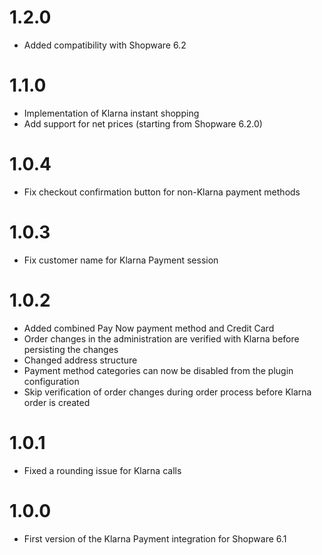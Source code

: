 # 1.2.0
- Added compatibility with Shopware 6.2

# 1.1.0
- Implementation of Klarna instant shopping
- Add support for net prices (starting from Shopware 6.2.0)

# 1.0.4
- Fix checkout confirmation button for non-Klarna payment methods

# 1.0.3
- Fix customer name for Klarna Payment session

# 1.0.2
- Added combined Pay Now payment method and Credit Card
- Order changes in the administration are verified with Klarna before persisting the changes
- Changed address structure
- Payment method categories can now be disabled from the plugin configuration
- Skip verification of order changes during order process before Klarna order is created

# 1.0.1
- Fixed a rounding issue for Klarna calls

# 1.0.0
- First version of the Klarna Payment integration for Shopware 6.1
